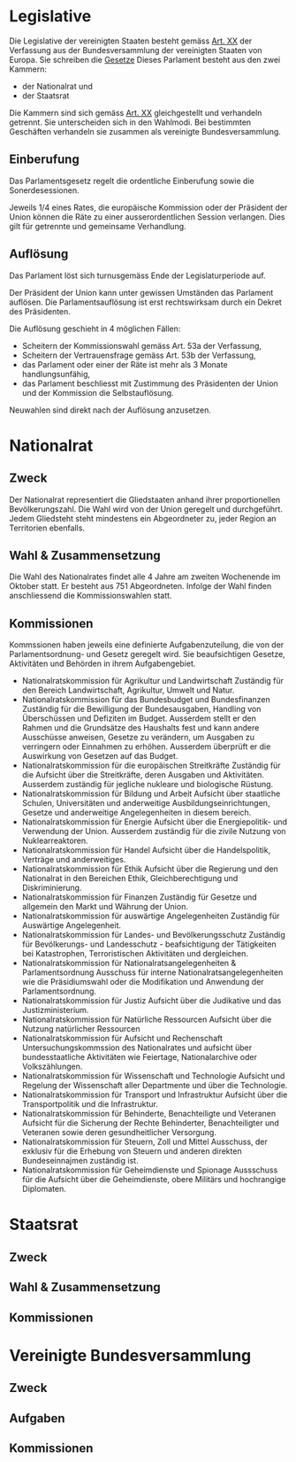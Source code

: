 # Legislative
Die Legislative der vereinigten Staaten besteht gemäss [Art. XX]() der Verfassung aus der Bundesversammlung der vereinigten Staaten von Europa.
Sie schreiben die [Gesetze](/Politics/Legislature/Laws/Gesetze.md)
Dieses Parlament besteht aus den zwei Kammern: 
- der Nationalrat und
- der Staatsrat

Die Kammern sind sich gemäss [Art. XX]() gleichgestellt und verhandeln getrennt. Sie unterscheiden sich in den Wahlmodi.
Bei bestimmten Geschäften verhandeln sie zusammen als vereinigte Bundesversammlung.

## Einberufung
Das Parlamentsgesetz regelt die ordentliche Einberufung sowie die Sonerdesessionen. 

Jeweils 1/4 eines Rates, die europäische Kommission oder der Präsident der Union können die Räte zu einer ausserordentlichen Session verlangen. Dies gilt für getrennte und gemeinsame Verhandlung.

## Auflösung
Das Parlament löst sich turnusgemäss Ende der Legislaturperiode auf. 

Der Präsident der Union kann unter gewissen Umständen das Parlament auflösen.
Die Parlamentsauflösung ist erst rechtswirksam durch ein Dekret des Präsidenten.

Die Auflösung geschieht in 4 möglichen Fällen:
- Scheitern der Kommissionswahl gemäss Art. 53a der Verfassung,
- Scheitern der Vertrauensfrage gemäss Art. 53b der Verfassung,
- das Parlament oder einer der Räte ist mehr als 3 Monate handlungsunfähig,
- das Parlament beschliesst mit Zustimmung des Präsidenten der Union und der Kommission die Selbstauflösung.

Neuwahlen sind direkt nach der Auflösung anzusetzen.

# Nationalrat
## Zweck 
Der Nationalrat representiert die Gliedstaaten anhand ihrer proportionellen Bevölkerungszahl. Die Wahl wird von der Union geregelt und durchgeführt. Jedem Gliedsteht steht mindestens ein Abgeordneter zu, jeder Region an Territorien ebenfalls.


## Wahl & Zusammensetzung
Die Wahl des Nationalrates findet alle 4 Jahre am zweiten Wochenende im Oktober statt. Er besteht aus 751 Abgeordneten. Infolge der Wahl finden anschliessend die Kommissionswahlen statt.

## Kommissionen
Kommssionen haben jeweils eine definierte Aufgabenzuteilung, die von der Parlamentsordnung- und Gesetz geregelt wird. Sie beaufsichtigen Gesetze, Aktivitäten und Behörden in ihrem Aufgabengebiet.

- Nationalratskommission für Agrikultur und Landwirtschaft
    Zuständig für  den Bereich Landwirtschaft, Agrikultur, Umwelt und Natur.
- Nationalratskommission für das Bundesbudget und Bundesfinanzen
    Zuständig für die Bewilligung der Bundesausgaben, Handling von Überschüssen und Defiziten im Budget. Ausserdem stellt er den Rahmen und die Grundsätze des Haushalts fest und kann andere Ausschüsse anweisen, Gesetze zu verändern, um Ausgaben zu verringern oder Einnahmen zu erhöhen. Ausserdem überprüft er die Auswirkung von Gesetzen auf das Budget.
- Nationalratskommission für die europäischen Streitkräfte
    Zuständig für die Aufsicht über die Streitkräfte, deren Ausgaben und Aktivitäten. Ausserdem zuständig für jegliche nukleare und biologische Rüstung.
- Nationalratskommission für Bildung und Arbeit
    Aufsicht über staatliche Schulen, Universitäten und anderweitige Ausbildungseinrichtungen, Gesetze und anderweitige Angelegenheiten in diesem bereich.
- Nationalratskommission für Energie
    Aufsicht über die Energiepolitik- und Verwendung der Union. Ausserdem zuständig für die zivile Nutzung von Nuklearreaktoren.
- Nationalratskommission für Handel
    Aufsicht über die Handelspolitik, Verträge und anderweitiges.
- Nationalratskommission für Ethik
    Aufsicht über die Regierung und den Nationalrat in den Bereichen Ethik, Gleichberechtigung und Diskriminierung.
- Nationalratskommission für Finanzen
    Zuständig für Gesetze und allgemein den Markt und Währung der Union.
- Nationalratskommission für auswärtige Angelegenheiten
    Zuständig für Auswärtige Angelegenheit.
- Nationalratskommission für Landes- und Bevölkerungsschutz 
    Zuständig für Bevölkerungs- und Landesschutz - beafsichtigung der Tätigkeiten bei Katastrophen, Terroristischen Aktivitäten und dergleichen.
- Nationalratskommission für Nationalratsangelegenheiten & Parlamentsordnung
    Ausschuss für interne Nationalratsangelegenheiten wie die Präsidiumswahl oder die Modifikation und Anwendung der Parlamentsordnung.
- Nationalratskommission für Justiz
    Aufsicht über die Judikative und das Justizministerium.
- Nationalratskommission für Natürliche Ressourcen
    Aufsicht über die Nutzung natürlicher Ressourcen 
- Nationalratskommission für Aufsicht und Rechenschaft
    Untersuchungskommssion des Nationalrates und aufsicht über bundesstaatliche Aktivitäten wie Feiertage, Nationalarchive oder Volkszählungen.
- Nationalratskommission für Wissenschaft und Technologie
    Aufsicht und Regelung der Wissenschaft aller Departmente und über die Technologie.
- Nationalratskommission für Transport und Infrastruktur
    Aufsicht über die Transportpolitik und die Infrastruktur.
- Nationalratskommission für Behinderte, Benachteiligte und Veteranen
    Aufsicht für die Sicherung der Rechte Behinderter, Benachteiligter und Veteranen sowie deren gesundheitlicher Versorgung.
- Nationalratskommission für Steuern, Zoll und Mittel
    Ausschuss, der exklusiv für die Erhebung von Steuern und anderen direkten Bundeseinnajmen zuständig ist.
- Nationalratskommission für Geheimdienste und Spionage
    Aussschuss für die Aufsicht über die Geheimdienste, obere Militärs und hochrangige Diplomaten.

# Staatsrat
## Zweck

## Wahl & Zusammensetzung

## Kommissionen

# Vereinigte Bundesversammlung
## Zweck

## Aufgaben

## Kommissionen

